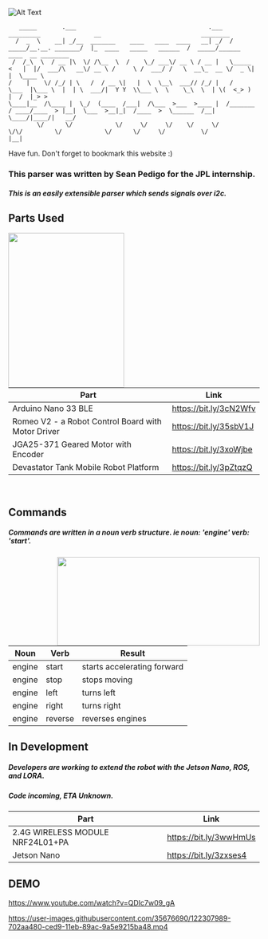 ![Alt Text](https://i.imgur.com/nLAwD98.png)


       _____       .___                                     .___   _________               __                            ________                           
      /  _  \    __| _/__  _______    ____   ____  ____   __| _/  /   _____/__.__. _______/  |_  ____   _____   ______  /  _____/______  ____  __ ________  
     /  /_\  \  / __ |\  \/ /\__  \  /    \_/ ___\/ __ \ / __ |   \_____  <   |  |/  ___/\   __\/ __ \ /     \ /  ___/ /   \  __\_  __ \/  _ \|  |  \____ \ 
    /    |    \/ /_/ | \   /  / __ \|   |  \  \__\  ___// /_/ |   /        \___  |\___ \  |  | \  ___/|  Y Y  \\___ \  \    \_\  \  | \(  <_> )  |  /  |_> >
    \____|__  /\____ |  \_/  (____  /___|  /\___  >___  >____ |  /_______  / ____/____  > |__|  \___  >__|_|  /____  >  \______  /__|   \____/|____/|   __/ 
            \/      \/            \/     \/     \/    \/     \/          \/\/         \/            \/      \/     \/          \/                   |__|    



Have fun. Don't forget to bookmark this website :)

### This parser was written by Sean Pedigo for the JPL internship.  
##### This is an easily extensible parser which sends signals over i2c.  
  
## Parts Used  

<img align="left" width="232" height="310" src="https://i.imgur.com/iFnLEYq.jpg">

<br/>
<br/>
<br/>

Part | Link
------------ | -------------
Arduino Nano 33 BLE | https://bit.ly/3cN2Wfv  
Romeo V2 - a Robot Control Board with Motor Driver | https://bit.ly/35sbV1J  
JGA25-371 Geared Motor with Encoder | https://bit.ly/3xoWjbe  
Devastator Tank Mobile Robot Platform | https://bit.ly/3pZtqzQ
  
<br/>
  
## Commands 
##### Commands are written in a noun verb structure. ie noun: 'engine' verb: 'start'.

<img align="right" height="178" width="406" src="https://i.imgur.com/ImjASxp.png">

Noun | Verb | Result
------------ | ------------- | -------------
engine | start | starts accelerating forward  
engine | stop | stops moving  
engine | left | turns left  
engine | right | turns right  
engine | reverse | reverses engines  

## In Development
##### Developers are working to extend the robot with the Jetson Nano, ROS, and LORA.
##### Code incoming, ETA Unknown.

Part | Link
------------ | -------------
2.4G WIRELESS MODULE NRF24L01+PA | https://bit.ly/3wwHmUs  
Jetson Nano | https://bit.ly/3zxses4  

## DEMO
https://www.youtube.com/watch?v=QDIc7w09_gA


https://user-images.githubusercontent.com/35676690/122307989-702aa480-ced9-11eb-89ac-9a5e9215ba48.mp4
